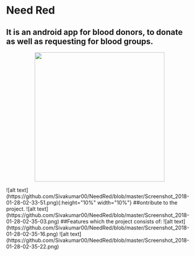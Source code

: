 # Need Red 
## It is an android app for blood donors, to donate as well as requesting for blood groups.
<p align="center">
  <img src="https://github.com/Sivakumar00/NeedRed/blob/master/Screenshot_2018-01-28-02-33-51.png" width="350"/>
  
</p>
![alt text](https://github.com/Sivakumar00/NeedRed/blob/master/Screenshot_2018-01-28-02-33-51.png){:height="10%" width="10%"}
##ontribute to the project.
![alt text](https://github.com/Sivakumar00/NeedRed/blob/master/Screenshot_2018-01-28-02-35-03.png)
##Features which the project consists of:
![alt text](https://github.com/Sivakumar00/NeedRed/blob/master/Screenshot_2018-01-28-02-35-16.png)
![alt text](https://github.com/Sivakumar00/NeedRed/blob/master/Screenshot_2018-01-28-02-35-22.png)
